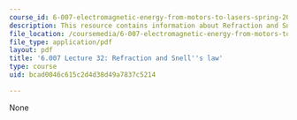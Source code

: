 ```yaml
---
course_id: 6-007-electromagnetic-energy-from-motors-to-lasers-spring-2011
description: This resource contains information about Refraction and Snell's law.
file_location: /coursemedia/6-007-electromagnetic-energy-from-motors-to-lasers-spring-2011/bcad0046c615c2d4d38d49a7837c5214_MIT6_007S11_lec32.pdf
file_type: application/pdf
layout: pdf
title: '6.007 Lecture 32: Refraction and Snell''s law'
type: course
uid: bcad0046c615c2d4d38d49a7837c5214

---
```

None
